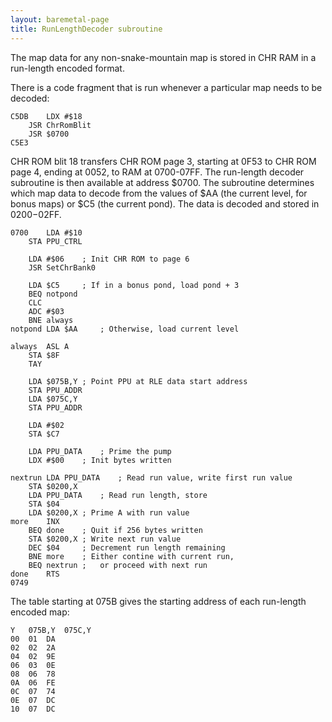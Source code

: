 ```yaml
---
layout: baremetal-page
title: RunLengthDecoder subroutine
---
```


The map data for any non-snake-mountain map is stored in CHR RAM in a run-length encoded format.

There is a code fragment that is run whenever a particular map needs to be decoded:

	C5DB	LDX #$18
		JSR ChrRomBlit
		JSR $0700
	C5E3

CHR ROM blit 18 transfers CHR ROM page 3, starting at 0F53 to CHR ROM page 4, ending at 0052, to RAM at 0700-07FF. The run-length decoder subroutine is then available at address $0700. The subroutine determines which map data to decode from the values of $AA (the current level, for bonus maps) or $C5 (the current pond). The data is decoded and stored in $0200-$02FF.

	0700	LDA #$10
		STA PPU_CTRL

		LDA #$06	; Init CHR ROM to page 6
		JSR SetChrBank0

		LDA $C5 	; If in a bonus pond, load pond + 3
		BEQ notpond
		CLC
		ADC #$03
		BNE always
	notpond	LDA $AA 	; Otherwise, load current level

	always	ASL A
		STA $8F
		TAY
		
		LDA $075B,Y	; Point PPU at RLE data start address
		STA PPU_ADDR
		LDA $075C,Y
		STA PPU_ADDR
		
		LDA #$02
		STA $C7
		
		LDA PPU_DATA	; Prime the pump
		LDX #$00	; Init bytes written

	nextrun	LDA PPU_DATA	; Read run value, write first run value
		STA $0200,X
		LDA PPU_DATA	; Read run length, store
		STA $04
		LDA $0200,X	; Prime A with run value
	more	INX
		BEQ done	; Quit if 256 bytes written
		STA $0200,X	; Write next run value
		DEC $04 	; Decrement run length remaining
		BNE more	; Either contine with current run,
		BEQ nextrun	;   or proceed with next run
	done	RTS
	0749

The table starting at 075B gives the starting address of each run-length encoded map:
	
	Y	075B,Y	075C,Y
	00	01	DA
	02	02	2A
	04	02	9E
	06	03	0E
	08	06	78
	0A	06	FE
	0C	07	74
	0E	07	DC
	10	07	DC
